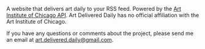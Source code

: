 A website that delivers art daily to your RSS feed.  Powered by the [Art Institute of Chicago API](https://api.artic.edu/docs/).  Art Delivered Daily has no official affiliation with the Art Institute of Chicago. 

If you have any questions or comments about the project, please send me an email at [art.delivered.daily@gmail.com](mailto:art.delivered.daily@gmail.com).
